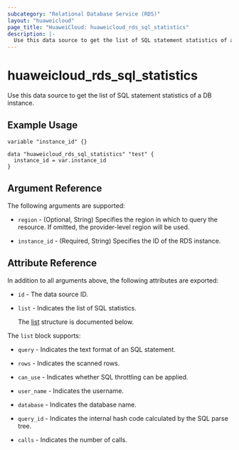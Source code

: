 ```yaml
---
subcategory: "Relational Database Service (RDS)"
layout: "huaweicloud"
page_title: "HuaweiCloud: huaweicloud_rds_sql_statistics"
description: |-
  Use this data source to get the list of SQL statement statistics of a DB instance.
---
```


# huaweicloud_rds_sql_statistics

Use this data source to get the list of SQL statement statistics of a DB instance.

## Example Usage

```hcl
variable "instance_id" {}

data "huaweicloud_rds_sql_statistics" "test" {
  instance_id = var.instance_id
}
```

## Argument Reference

The following arguments are supported:

* `region` - (Optional, String) Specifies the region in which to query the resource.
  If omitted, the provider-level region will be used.

* `instance_id` - (Required, String) Specifies the ID of the RDS instance.

## Attribute Reference

In addition to all arguments above, the following attributes are exported:

* `id` - The data source ID.

* `list` - Indicates the list of SQL statistics.

  The [list](#list_struct) structure is documented below.

<a name="list_struct"></a>
The `list` block supports:

* `query` - Indicates the text format of an SQL statement.

* `rows` - Indicates the scanned rows.

* `can_use` - Indicates whether SQL throttling can be applied.

* `user_name` - Indicates the username.

* `database` - Indicates the database name.

* `query_id` - Indicates the internal hash code calculated by the SQL parse tree.

* `calls` - Indicates the number of calls.
